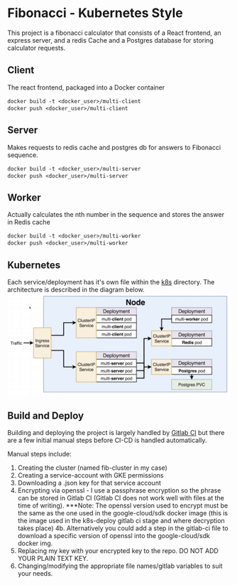 # Fibonacci - Kubernetes Style
This project is a fibonacci calculator that consists of a React frontend,
an express server, and a redis Cache and a Postgres database for storing
calculator requests.

## Client
The react frontend, packaged into a Docker container
```
docker build -t <docker_user>/multi-client
docker push <docker_user>/multi-client
```

## Server
Makes requests to redis cache and postgres db for answers to Fibonacci
sequence.
```
docker build -t <docker_user>/multi-server
docker push <docker_user>/multi-server
```

## Worker
Actually calculates the nth number in the sequence and stores the answer
in Redis cache
```
docker build -t <docker_user>/multi-worker
docker push <docker_user>/multi-worker
```

## Kubernetes
Each service/deployment has it's own file within the [k8s](./k8s) directory.
The architecture is described in the diagram below.
![Kubernetes Architecture](k8s-architecture.png)

## Build and Deploy
Building and deploying the project is largely handled by [Gitlab CI](.gitlab-ci.yml)
but there are a few initial manual steps before CI-CD is handled automatically.

Manual steps include:
1. Creating the cluster (named fib-cluster in my case)
2. Creating a service-account with GKE permissions
3. Downloading a .json key for that service account
4. Encrypting via openssl - I use a passphrase encryption so the phrase
can be stored in Gitlab CI (Gitlab CI does not work well with files at 
the time of writing). ***Note: The openssl version used to encrypt must 
be the same as the one used in the google-cloud/sdk docker image (this 
is the image used in the k8s-deploy gitlab ci stage and where decryption 
takes place)
4b. Alternatively you could add a step in the gitlab-ci file to download
a specific version of openssl into the google-cloud/sdk docker img.
5. Replacing my key with your encrypted key to the repo. DO NOT ADD YOUR
 PLAIN TEXT KEY.
6. Changing/modifying the appropriate file names/gitlab variables to
suit your needs.
